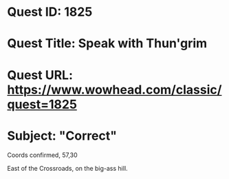 # Quest ID: 1825
# Quest Title: Speak with Thun'grim
# Quest URL: https://www.wowhead.com/classic/quest=1825
# Subject: "Correct"
Coords confirmed, 57,30

East of the Crossroads, on the big-ass hill.